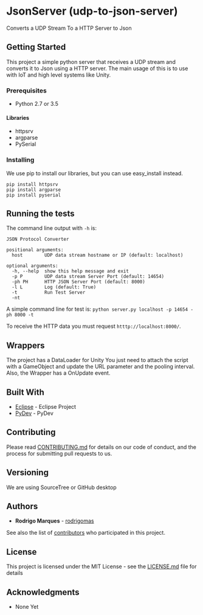 # JsonServer (udp-to-json-server)

Converts a UDP Stream To a HTTP Server to Json

## Getting Started

This project a simple python server that receives a UDP stream and converts it to Json using a HTTP server.
The main usage of this is to use with IoT and high level systems like Unity.

### Prerequisites

- Python 2.7 or 3.5

#### Libraries
- httpsrv
- argparse
- PySerial

### Installing

We use pip to install our libraries, but you can use easy_install instead.

```
pip install httpsrv
pip install argparse
pip install pyserial
```

## Running the tests

The command line output with `-h` is:

```
JSON Protocol Converter

positional arguments:
  host        UDP data stream hostname or IP (default: localhost)

optional arguments:
  -h, --help  show this help message and exit
  -p P        UDP data stream Server Port (default: 14654)
  -ph PH      HTTP JSON Server Port (default: 8000)
  -l L        Log (default: True)
  -t          Run Test Server
  -nt
```

A simple command line for test is: `python server.py localhost -p 14654 -ph 8000 -t`

To receive the HTTP data you must request `htttp://localhost:8000/`.

## Wrappers

The project has a DataLoader for Unity
You just need to attach the script with a GameObject and update the URL parameter and the pooling interval.
Also, the Wrapper has a OnUpdate event.

## Built With

* [Eclipse](https://eclipse.org/eclipse/) - Eclipse Project
* [PyDev](http://www.pydev.org/) - PyDev

## Contributing

Please read [CONTRIBUTING.md](https://github.com/rodrigomas/udp-to-json-server/blob/master/CONTRIBUTING.md) for details on our code of conduct, and the process for submitting pull requests to us.

## Versioning
We are using SourceTree or GitHub desktop

## Authors

* **Rodrigo Marques** - [rodrigomas](https://github.com/rodrigomas)

See also the list of [contributors](https://github.com/rodrigomas/udp-to-json-server/contributors) who participated in this project.

## License

This project is licensed under the MIT License - see the [LICENSE.md](LICENSE.md) file for details

## Acknowledgments

* None Yet




